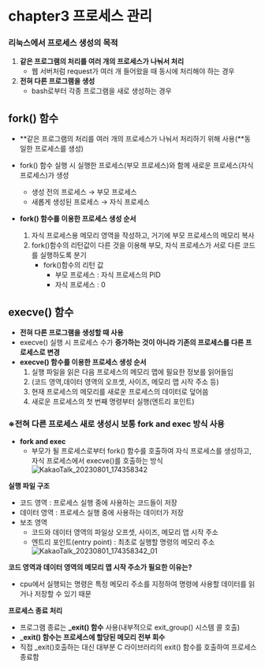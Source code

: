 # chapter3 프로세스 관리

### 리눅스에서 프로세스 생성의 목적

1. **같은 프로그램의 처리를 여러 개의 프로세스가 나눠서 처리**
    - 웹 서버처럼 request가 여러 개 들어왔을 때 동시에 처리해야 하는 경우
2. **전혀 다른 프로그램을 생성**
    - bash로부터 각종 프로그램을 새로 생성하는 경우

## fork() 함수

- **같은 프로그램의 처리를 여러 개의 프로세스가 나눠서 처리하기 위해 사용(**동일한 프로세스를 생성)
- fork() 함수 실행 시 실행한 프로세스(부모 프로세스)와 함께 새로운 프로세스(자식 프로세스)가 생성
    - 생성 전의 프로세스 → 부모 프로세스
    - 새롭게 생성된 프로세스 → 자식 프로세스

- **fork() 함수를 이용한 프로세스 생성 순서**
    1. 자식 프로세스용 메모리 영역을 작성하고, 거기에 부모 프로세스의 메모리 복사
    2. fork()함수의 리턴값이 다른 것을 이용해 부모, 자식 프로세스가 서로 다른 코드를 실행하도록 분기
        - fork()함수의 리턴 값
            - 부모 프로세스 : 자식 프로세스의 PID
            - 자식 프로세스 : 0

## execve() 함수

- **전혀 다른 프로그램을 생성할 때 사용**
- execve() 실행 시 프로세스 수가 **증가하는 것이 아니라 기존의 프로세스를 다른 프로세스로 변경**
- **execve() 함수를 이용한 프로세스 생성 순서**
    1. 실행 파일을 읽은 다음 프로세스의 메모리 맵에 필요한 정보를 읽어들임
    2. (코드 영역,데이터 영역의 오프셋, 사이즈, 메모리 맵 시작 주소 등)
    3. 현재 프로세스의 메모리를 새로운 프로세스의 데이터로 덮어씀
    4. 새로운 프로세스의 첫 번째 명령부터 실행(엔트리 포인트)
    

### **※전혀 다른 프로세스 새로 생성시 보통 fork and exec 방식 사용**

- **fork and exec**
    - 부모가 될 프로세스로부터 fork() 함수를 호출하여 자식 프로세스를 생성하고, 자식 프로세스에서 execve()를 호출하는 방식
        ![KakaoTalk_20230801_174358342](https://github.com/HoChangSUNG/mentoring/assets/76422685/43f8bac3-a1e3-4ba5-80d8-48292bdcb674)        

**실행 파일 구조**

- 코드 영역 : 프로세스 실행 중에 사용하는 코드들이 저장
- 데이터  영역 : 프로세스 실행 중에 사용하는 데이터가 저장
- 보조 영역
    - 코드와 데이터 영역의 파일상 오프셋, 사이즈, 메모리 맵 시작 주소
    - 엔트리 포인트(entry point) : 최초로 실행할 명령의 메모리 주소
        ![KakaoTalk_20230801_174358342_01](https://github.com/HoChangSUNG/mentoring/assets/76422685/e4559ae8-a1fb-47ef-b556-721a71224ba3)        

**코드 영역과 데이터 영역의 메모리 맵 시작 주소가 필요한 이유는?**

- cpu에서 실행되는 명령은 특정 메모리 주소를 지정하여 명령에 사용할 데이터를 읽거나 저장할 수 있기 때문

**프로세스 종료 처리**

- 프로그램 종료는 **_exit() 함수** 사용(내부적으로 exit_group() 시스템 콜 호출)
- **_exit() 함수는 프로세스에 할당된 메모리 전부 회수**
- 직접 _exit()호출하는 대신 대부분 C 라이브러리의 exit() 함수를 호출하여 프로세스 종료함
